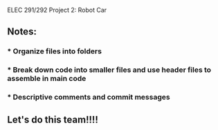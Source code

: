 ELEC 291/292 Project 2: Robot Car 

## Notes: 
###   * Organize files into folders
###   * Break down code into smaller files and use header files to assemble in main code 
###   * Descriptive comments and commit messages

## Let's do this team!!!!

